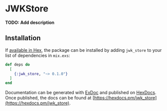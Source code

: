 # JWKStore

**TODO: Add description**

## Installation

If [available in Hex](https://hex.pm/docs/publish), the package can be installed
by adding `jwk_store` to your list of dependencies in `mix.exs`:

```elixir
def deps do
  [
    {:jwk_store, "~> 0.1.0"}
  ]
end
```

Documentation can be generated with [ExDoc](https://github.com/elixir-lang/ex_doc)
and published on [HexDocs](https://hexdocs.pm). Once published, the docs can
be found at [https://hexdocs.pm/jwk_store](https://hexdocs.pm/jwk_store).

